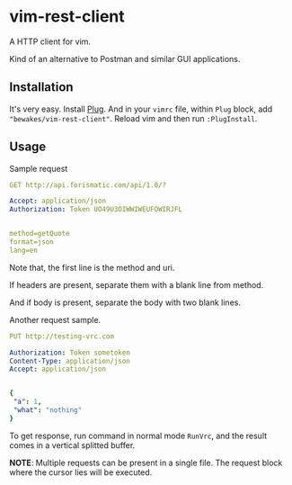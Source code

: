 # vim-rest-client

A HTTP client for vim.  

Kind of an alternative to Postman and similar GUI applications.

## Installation
It's very easy. Install [Plug](https://github.com/junegunn/vim-plug). And in your `vimrc` file, within `Plug` block, add `"bewakes/vim-rest-client"`. Reload vim and then run `:PlugInstall`.

## Usage

Sample request
```yaml
GET http://api.forismatic.com/api/1.0/? 

Accept: application/json
Authorization: Token UO49U3OIWWIWEUFOWIRJFL


method=getQuote
format=json
lang=en

```
Note that, the first line is the method and uri.  

If headers are present, separate them with a blank line from method.  

And if body is present, separate the body with two blank lines.  

Another request sample.
```yaml
PUT http://testing-vrc.com

Authorization: Token sometoken
Content-Type: application/json
Accept: application/json


{
 "a": 1,
 "what": "nothing"
}
```

To get response, run command in normal mode `RunVrc`, and the result comes in a vertical splitted buffer. 

**NOTE**: Multiple requests can be present in a single file. The request block where the cursor lies will be executed.
